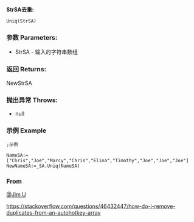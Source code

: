 **StrSA去重:**

```autohotkey
Uniq(StrSA)
```

### 参数 Parameters: 

- StrSA - 输入的字符串数组

### 返回 Returns: 
NewStrSA
### 抛出异常 Throws: 
- null
### 示例 Example
```autohotkey
;示例

NameSA:=["Chris","Joe","Marcy","Chris","Elina","Timothy","Joe","Joe","Joe"]
NewNameSA:=_SA.Uniq(NameSA)
```

### From

[@Jim U](https://stackoverflow.com/users/4695439/jim-u)

https://stackoverflow.com/questions/46432447/how-do-i-remove-duplicates-from-an-autohotkey-array